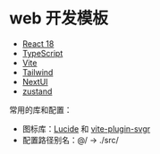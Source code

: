 # web 开发模板

- [React 18](https://zh-hans.react.dev/)
- [TypeScript](https://www.typescriptlang.org/)
- [Vite](https://cn.vite.dev/)
- [Tailwind](https://www.tailwindcss.cn/)
- [NextUI](https://nextui.org/)
- [zustand](https://github.com/pmndrs/zustand)

常用的库和配置：

- 图标库：[Lucide](https://lucide.dev) 和 [vite-plugin-svgr](https://github.com/pd4d10/vite-plugin-svgr)
- 配置路径别名：@/ -> ./src/
